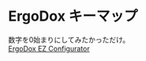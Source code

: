 # ErgoDox キーマップ
数字を0始まりにしてみたかっただけ。  
[ErgoDox EZ Configurator](https://configure.ergodox-ez.com/keyboard_layouts/pvowmz/edit)